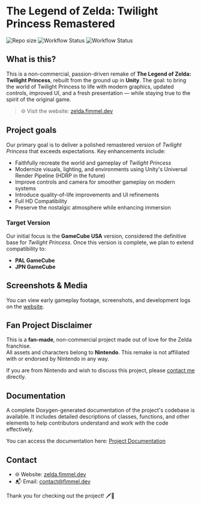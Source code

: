 # The Legend of Zelda: Twilight Princess Remastered

![Repo size](https://img.shields.io/github/repo-size/F1mmel/ZeldaTwilightPrincessRemastered)
![Workflow Status](https://github.com/F1mmel/ZeldaTwilightPrincessRemastered/actions/workflows/doxygen.yml/badge.svg)
![Workflow Status](https://github.com/F1mmel/ZeldaTwilightPrincessRemastered/actions/workflows/pages/pages-build-deployment/badge.svg)

## What is this?

This is a non-commercial, passion-driven remake of **The Legend of Zelda: Twilight Princess**, rebuilt from the ground up in **Unity**. The goal: to bring the world of Twilight Princess to life with modern graphics, updated controls, improved UI, and a fresh presentation — while staying true to the spirit of the original game.

> 🌐 Visit the website: [zelda.fimmel.dev](https://zelda.fimmel.dev)

## Project goals

Our primary goal is to deliver a polished remastered version of *Twilight Princess* that exceeds expectations. Key enhancements include:

- Faithfully recreate the world and gameplay of *Twilight Princess*
- Modernize visuals, lighting, and environments using Unity's Universal Render Pipeline (HDRP in the future)
- Improve controls and camera for smoother gameplay on modern systems
- Introduce quality-of-life improvements and UI refinements
- Full HD Compatibility
- Preserve the nostalgic atmosphere while enhancing immersion

### Target Version

Our initial focus is the **GameCube USA** version, considered the definitive base for *Twilight Princess*. Once this version is complete, we plan to extend compatibility to:

- **PAL GameCube**
- **JPN GameCube**

## Screenshots & Media

You can view early gameplay footage, screenshots, and development logs on the [website](https://zelda.fimmel.dev).

## Fan Project Disclaimer

This is a **fan-made**, non-commercial project made out of love for the Zelda franchise.  
All assets and characters belong to **Nintendo**. This remake is not affiliated with or endorsed by Nintendo in any way.

If you are from Nintendo and wish to discuss this project, please [contact me](https://zelda.fimmel.dev/contact) directly.

## Documentation

A complete Doxygen-generated documentation of the project's codebase is available. It includes detailed descriptions of classes, functions, and other elements to help contributors understand and work with the code effectively.

You can access the documentation here: [Project Documentation](https://f1mmel.github.io/ZeldaTwilightPrincessRemastered/)

## Contact

- 🌐 Website: [zelda.fimmel.dev](https://zelda.fimmel.dev)
- 📬 Email: [contact@fimmel.dev](mailto:contact@fimmel.dev)

Thank you for checking out the project! 🗡️🐺

